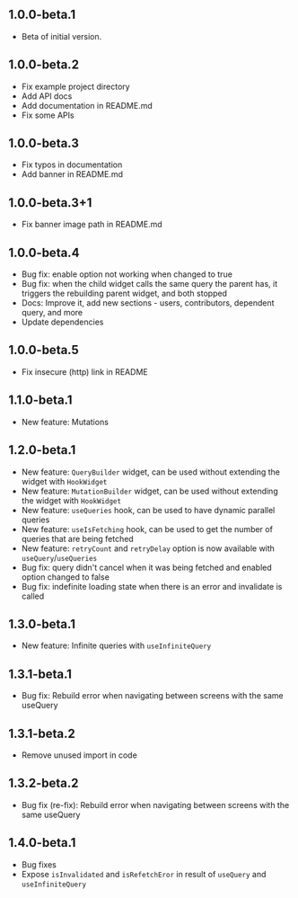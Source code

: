 ## 1.0.0-beta.1

- Beta of initial version.

## 1.0.0-beta.2

- Fix example project directory
- Add API docs
- Add documentation in README.md
- Fix some APIs

## 1.0.0-beta.3

- Fix typos in documentation
- Add banner in README.md

## 1.0.0-beta.3+1

- Fix banner image path in README.md

## 1.0.0-beta.4

- Bug fix: enable option not working when changed to true
- Bug fix: when the child widget calls the same query the parent has, it triggers the rebuilding parent widget, and both stopped
- Docs: Improve it, add new sections - users, contributors, dependent query, and more
- Update dependencies

## 1.0.0-beta.5

- Fix insecure (http) link in README

## 1.1.0-beta.1

- New feature: Mutations

## 1.2.0-beta.1

- New feature: `QueryBuilder` widget, can be used without extending the widget with `HookWidget`
- New feature: `MutationBuilder` widget, can be used without extending the widget with `HookWidget`
- New feature: `useQueries` hook, can be used to have dynamic parallel queries
- New feature: `useIsFetching` hook, can be used to get the number of queries that are being fetched
- New feature: `retryCount` and `retryDelay` option is now available with `useQuery`/`useQueries`
- Bug fix: query didn't cancel when it was being fetched and enabled option changed to false
- Bug fix: indefinite loading state when there is an error and invalidate is called

## 1.3.0-beta.1

- New feature: Infinite queries with `useInfiniteQuery`

## 1.3.1-beta.1

- Bug fix: Rebuild error when navigating between screens with the same useQuery

## 1.3.1-beta.2

- Remove unused import in code

## 1.3.2-beta.2

- Bug fix (re-fix): Rebuild error when navigating between screens with the same useQuery

## 1.4.0-beta.1

- Bug fixes
- Expose `isInvalidated` and `isRefetchEror` in result of `useQuery` and `useInfiniteQuery`
